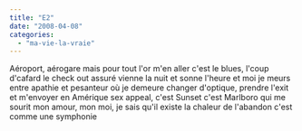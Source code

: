 ```yaml
---
title: "E2"
date: "2008-04-08"
categories: 
  - "ma-vie-la-vraie"
---
```


Aéroport, aérogare mais pour tout l'or m'en aller c'est le blues, l'coup d'cafard le check out assuré vienne la nuit et sonne l'heure et moi je meurs entre apathie et pesanteur où je demeure changer d'optique, prendre l'exit et m'envoyer en Amérique sex appeal, c'est Sunset c'est Marlboro qui me sourit mon amour, mon moi, je sais qu'il existe la chaleur de l'abandon c'est comme une symphonie
